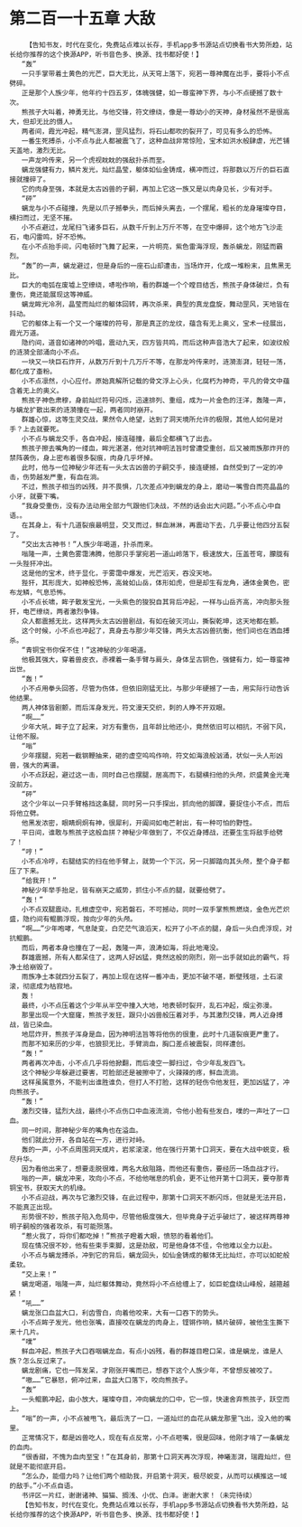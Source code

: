 # 第二百一十五章 大敌
        【告知书友，时代在变化，免费站点难以长存，手机app多书源站点切换看书大势所趋，站长给你推荐的这个换源APP，听书音色多、换源、找书都好使！】
       “轰”
       一只手掌带着土黄色的光芒，巨大无比，从天穹上落下，宛若一尊神魔在出手，要将小不点劈碎。
       正是那个人族少年，他年约十四五岁，体魄强健，如一尊蛮神下界，与小不点硬撼了数十次。
       熊孩子大叫着，神勇无比，与他交锋，符文缭绕，像是一尊幼小的天神，身材虽然不是很高大，但却无比的慑人。
       两者间，霞光冲起，精气澎湃，罡风猛烈，将石山都吹的裂开了，可见有多么的恐怖。
       一番生死搏杀，小不点与此人都被震飞了，这种血战非常惊险，宝术如洪水般肆虐，光芒铺天盖地，激烈无比。
       一声龙吟传来，另一个虎视眈眈的强敌扑杀而至。
       螭龙强健有力，鳞片发光，灿烂晶莹，躯体如仙金铸成，横冲而过，将那数以万斤的巨石直接就撞碎了。
       它的肉身至强，本就是太古凶兽的子嗣，再加上它这一族又是以肉身见长，少有对手。
       “砰”
       螭龙与小不点碰撞，先是以爪子撼拳头，而后掉头离去，一个摆尾，粗长的龙身璀璨夺目，横扫而过，无坚不摧。
       小不点避过，龙尾扫飞诸多巨石，从数千斤到上万斤不等，在空中爆碎，这个地方飞沙走石，电闪雷鸣，好不恐怖。
       在小不点抬手间，闪电顿时飞舞了起来，一片明亮，紫色雷海浮现，轰杀螭龙，刚猛而霸烈。
       “轰”的一声，螭龙避过，但是身后的一座石山却遭击，当场炸开，化成一堆粉末，且焦黑无比。
       巨大的电弧在废墟上空缭绕，哧啦作响，看的群雄一个个瞠目结舌，熊孩子身体破烂，负有重伤，竟还能展现这等神威。
       螭龙眸光冷冽，晶莹而灿烂的躯体回转，再次杀来，典型的真龙盘旋，舞动罡风，天地皆在抖动。
       它的躯体上有一个又一个璀璨的符号，那是真正的龙纹，蕴含有无上奥义，宝术一经展出，霞光万道。
       隐约间，道音如诸神的吟唱，震动九天，四方皆共鸣，而后这种声音浩大了起来，如波纹般的涟漪全部涌向小不点。
       一块又一块巨石炸开，从数万斤到十几万斤不等，在那龙吟传来时，涟漪澎湃，轻轻一荡，都化成了齑粉。
       小不点凛然，小心应付。原始真解所记载的骨文浮上心头，化腐朽为神奇，平凡的骨文中蕴含着无上的奥义。
       熊孩子神色肃穆，身前灿烂符号闪烁，迅速排列、重组，成为一片金色的汪洋，轰隆一声，与螭龙扩散出来的涟漪撞在一起，两者同时崩开。
       群雄心惊，这等生灵交战，果然令人绝望，达到了洞天境所允许的极限，其他人如何是对手？上去就要死。
       小不点与螭龙交手，各自冲起，接连碰撞，最后全都横飞了出去。
       熊孩子擦去嘴角的一缕血，眸光湛湛，他对抗神明法旨时曾遭受重创，后又被雨族那炸开的禁阵袭伤，身上密布着很多裂痕，肉身几乎坏掉。
       此时，他与一位神秘少年还有一头太古凶兽的子嗣交手，接连硬撼，自然受到了一定的冲击，伤势越发严重，有血在淌。
       不过，熊孩子相当的凶残，并不畏惧，几次差点冲到螭龙的身上，磨动一嘴雪白而亮晶晶的小牙，就要下嘴。
       “我身受重伤，没有办法动用全部力气跟他们决战，不然的话会出大问题。”小不点心中自语。。
       在其身上，有十几道裂痕最明显，交叉而过，鲜血淋淋，再震动下去，几乎要让他四分五裂了。
       “交出太古神书！”人族少年喝道，扑杀而来。
       嗡隆一声，土黄色雾霭沸腾，他那只手掌宛若一道山岭落下，极速放大，压盖苍穹，朦胧有一头狴犴冲出。
       这是他的宝术，终于显化，于雾霭中爆发，光芒滔天，吞没天地。
       狴犴，其形庞大，如神般恐怖，高耸如山岳，体形如虎，但是却生有龙角，通体金黄色，密布龙鳞，气息恐怖。
       小不点长啸，眸子散发宝光，一头紫色的狻猊自其背后冲起，一样与山岳齐高，冲向那头狴犴，电芒缭绕，两者激烈争锋。
       众人都震撼无比，这样两头太古凶兽剧战，有如在破灭河山，撕裂乾坤，这天地都在颤。
       这个时候，小不点也冲起了，真身去与那少年交锋，两头太古凶兽抗衡，他们间也在洒血搏杀。
       “青铜宝书你保不住！”这神秘的少年喝道。
       他极其强大，穿着兽皮衣，赤裸着一条手臂与肩头，身体呈古铜色，强健有力，如一尊蛮神出世。
       “轰！”
       小不点用拳头回答，尽管为伤体，但依旧刚猛无比，与那少年硬撼了一击，用实际行动告诉他结果。
       两人神体皆剧颤，而后浑身发光，符文漫天交织，刺的人睁不开双眼。
       “啊……”
       少年大吼，眸子立了起来，对方有重伤，且年龄比他还小，竟然依旧可以相抗，不弱下风，让他不服。
       “嗡”
       少年摆腿，宛若一截钢鞭抽来，砸的虚空呜呜作响，符文如海浪般汹涌，状似一头人形凶兽，强大的离谱。
       小不点跃起，避过这一击，同时自己也摆腿，居高而下，右腿横扫他的头颅，炽盛黄金光淹没前方。
       “砰”
       这个少年以一只手臂格挡这条腿，同时另一只手探出，抓向他的脚踝，要捉住小不点，而后将他立劈。
       他黑发浓密，眼睛炯炯有神，很犀利，开阖间如电芒射出，有一种可怕的野性。
       平日间，谁敢与熊孩子这般血拼？神秘少年做到了，不仅近身搏战，还要生生将敌手给劈了！
       “哼！”
       小不点冷哼，右腿结实的扫在他手臂上，就势一个下沉，另一只脚踏向其头颅，整个身子都压了下来。
       “给我开！”
       神秘少年举手抬足，皆有崩天之威势，抓住小不点的腿，就要给劈了。
       “轰！”
       小不点双腿震动，扎根虚空中，宛若磐石，不可撼动，同时一双手掌熊熊燃烧，金色光芒炽盛，隐约间有鲲鹏浮现，按向少年的头颅。
       “啊……”少年咆哮，气息陡变，白茫茫气浪滔天，松开了小不点的腿，身后一头白虎浮现，对抗鲲鹏。
       而后，两者本身也撞在了一起，轰隆一声，浪涛如海，将此地淹没。
       群雄震撼，所有人都呆住了，这两人好凶猛，竟然这般的刚烈，刚一出手就如此的霸气，将净土给崩毁了。
       雨族净土本就四分五裂了，再加上现在这样一番冲击，更加不破不堪，断壁残垣，土石滚滚，彻底成为枯寂地。
       轰！
       最终，小不点压着这个少年从半空中撞入大地，地表顿时裂开，乱石冲起，烟尘弥漫。
       那里出现一个大窟窿，熊孩子发狂，跟只小凶兽般压着对手，与其激烈交锋，两人近身搏战，皆已染血。
       地层炸开，熊孩子浑身是血，因为神明法旨等将他伤的很重，此时十几道裂痕更严重了。
       而那不知来历的少年，也狼狈无比，手臂淌血，胸口差点被震裂，同样遭创。
       “轰！”
       两者再次冲击，小不点几乎将他掀翻，而后凌空一脚扫过，令少年乱发四飞。
       这个神秘少年躲避过要害，可脸部还是被擦中了，火辣辣的疼，鲜血流淌。
       这样虽属意外，不能判出谁胜谁负，但打人不打脸，这样的轻伤令他发狂，更加凶猛了，冲向熊孩子。
       “轰！”
       激烈交锋，猛烈大战，最终小不点伤口中血液流淌，令他小脸有些发白，噗的一声吐了一口血。
       同一时间，那神秘少年的嘴角也在溢血。
       他们就此分开，各自站在一方，进行对峙。
       轰的一声，小不点周围洞天成片，岩浆滚滚，他在强行开第十口洞天，要在大战中蜕变，极尽升华。
       因为看他出来了，想要走脱很难，两名大敌阻路，而他还有重伤，要经历一场血战才行。
       嗡的一声，螭龙冲来，攻向小不点，不给他喘息的机会，更不让他开第十口洞天，要夺那青铜宝书，获取天大的机缘。
       小不点迎战，再次与它激烈交锋，在此过程中，那第十口洞天不断闪烁，但就是无法开启，不能真正出现。
       形势很不妙，熊孩子陷入危局中，尽管他极度强大，但毕竟身子近乎破烂了，被这样两尊神明子嗣般的强者攻杀，有可能殒落。
       “惹火我了，将你们都吃掉！”熊孩子瞪着大眼，愤怒的看着他们。
       现在情况很不妙，他有些束手束脚，这是劲敌，可是他身体不佳，令他难以全力以赴。
       小不点与螭龙搏杀，冲到它的背后，螭龙回头，如仙金铸成的躯体无比灿烂，亦可以如蛇般柔软。
       “交上来！”
       螭龙喝道，嗡隆一声，灿烂躯体舞动，竟然将小不点给缠上了，如巨蛇盘绕山峰般，越箍越紧！
       “吼……”
       螭龙张口血盆大口，利齿雪白，向着他咬来，大有一口吞下的势头。
       小不点眸子发光，他也张嘴，直接咬在螭龙的肉身上，铿锵作响，鳞片破碎，被他生生撕下来十几片。
       “噗”
       鲜血冲起，熊孩子大口吞咽螭龙血，有点小凶残，看的群雄目瞪口呆，谁是螭龙，谁是人族？怎么反过来了。
       螭龙剧痛，它也一阵发呆，才刚张开嘴而已，想吞下这个人族少年，不曾想反被咬了。
       “嗷……”它暴怒，俯冲过来，血盆大口落下，咬向熊孩子。
       “轰”
       一头鲲鹏冲起，由小放大，璀璨夺目，冲向螭龙的口中，它一惊，快速舍弃熊孩子，跃空而上。
       “嗡“的一声，小不点被甩飞，最后洗了一口，一道灿烂的血花从螭龙那里飞出，没入他的嘴里。
       正常情况下，都是凶兽吃人，现在有点反常，小不点咂嘴，很是回味，他刚才啃了一条螭龙的血肉。
       “很香甜，不愧为血肉至宝！”在其身前，那第十口洞天再次浮现，神曦澎湃，瑞霞灿烂，但就是不能彻底开启。
       “怎么办，能借力吗？让他们两个相助我，开启第十洞天，极尽蜕变，从而可以横推这一域的敌手。”小不点自语。
       书评区一片红，谢谢诸神、猫猫、搁浅、小优、白泽。谢谢大家！（未完待续）
       【告知书友，时代在变化，免费站点难以长存，手机app多书源站点切换看书大势所趋，站长给你推荐的这个换源APP，听书音色多、换源、找书都好使！】